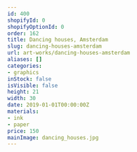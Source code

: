 ```yaml
---
id: 400
shopifyId: 0
shopifyOptionId: 0
order: 162
title: Dancing houses, Amsterdam
slug: dancing-houses-amsterdam
url: art-works/dancing-houses-amsterdam
aliases: []
categories:
- graphics
inStock: false
isVisible: false
height: 21
width: 30
date: 2019-01-01T00:00:00Z
materials:
- ink
- paper
price: 150
mainImage: dancing_houses.jpg
---
```

